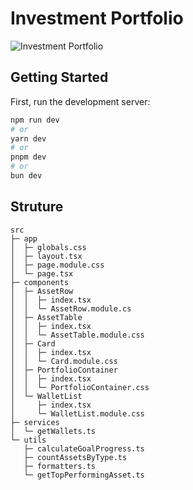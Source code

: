 # Investment Portfolio

![Investment Portfolio](https://github.com/duccini/careminds/overview.gif)

## Getting Started

First, run the development server:

```bash
npm run dev
# or
yarn dev
# or
pnpm dev
# or
bun dev
```

## Struture

```
src
├─ app
│  ├─ globals.css
│  ├─ layout.tsx
│  ├─ page.module.css
│  └─ page.tsx
├─ components
│  ├─ AssetRow
│  │  ├─ index.tsx
│  │  └─ AssetRow.module.cs
│  ├─ AssetTable
│  │  ├─ index.tsx
│  │  └─ AssetTable.module.css
│  ├─ Card
│  │  ├─ index.tsx
│  │  └─ Card.module.css
│  ├─ PortfolioContainer
│  │  ├─ index.tsx
│  │  └─ PortfolioContainer.css
│  └─ WalletList
│     ├─ index.tsx
│     └─ WalletList.module.css
├─ services
│  └─ getWallets.ts
└─ utils
   ├─ calculateGoalProgress.ts
   ├─ countAssetsByType.ts
   ├─ formatters.ts
   └─ getTopPerformingAsset.ts
```

